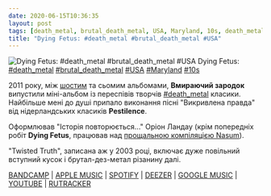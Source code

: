 ```yaml
---
date: 2020-06-15T10:36:35
layout: post
tags: [death_metal, brutal_death_metal, USA, Maryland, 10s, death_metal]
title: "Dying Fetus: #death_metal #brutal_death_metal #USA"
---
```

![Dying Fetus: #death_metal #brutal_death_metal #USA](https://res.cloudinary.com/vast-space-unexplored/image/upload/q_auto,dpr_auto,w_auto/photos/photo_995_15-06-2020_10-36-35.jpg)
Dying Fetus: [#death_metal](/tags/#death_metal) [#brutal_death_metal](/tags/#brutal_death_metal) [#USA](/tags/#USA) [#Maryland](/tags/#Maryland) [#10s](/tags/#10s)

2011 року, між [шостим](/2020-03-20-dying-fetus--brutal-death-metal-death-metal-usa) та сьомим альбомами, **Вмираючий зародок** випустили міні-альбом із переспівів творчів [#death_metal](/tags/#death_metal) класики. Найбільше мені до душі припало виконання пісні &quot;Викривлена правда&quot; від нідерландських класиків **Pestilence**.

Оформлював &quot;Історія повторюється...&quot; Оріон Ландау (крім попередніх робіт **Dying Fetus**, працював над [прощальною компіляцією Nasum](/2019-12-31-nasum--grindcore-sweden-90s)).

&quot;Twisted Truth&quot;, записана аж у 2003 році, включає дуже повільний вступний кусок і брутал-дез-метал різанину далі.

[BANDCAMP](https://dyingfetus.bandcamp.com/album/history-repeats) \| [APPLE MUSIC](https://music.apple.com/ru/album/history-repeats/436037369) \| [SPOTIFY](https://open.spotify.com/album/4ku82QtSYSXNjQPeGYxGTb) \| [DEEZER](https://www.deezer.com/album/1172421?utm_source=deezer&amp;utm_content=album-1172421&amp;utm_term=1601611822_1592206462&amp;utm_medium=web) \| [GOOGLE MUSIC](https://play.google.com/music/m/Bi5mh6ng6ountlibcobrapaq7du?t=History_Repeats_-_Dying_Fetus) \| [YOUTUBE](https://www.youtube.com/playlist?list=OLAK5uy_nwC84qe2sQ9g-dpz2Qp03zynQ2wcSj6Pw) \| [RUTRACKER](https://rutracker.org/forum/viewtopic.php?t=4715711)